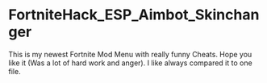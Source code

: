 # FortniteHack_ESP_Aimbot_Skinchanger
This is my newest Fortnite Mod Menu with really funny Cheats. Hope you like it (Was a lot of hard work and anger).
I like always compared it to one file.
